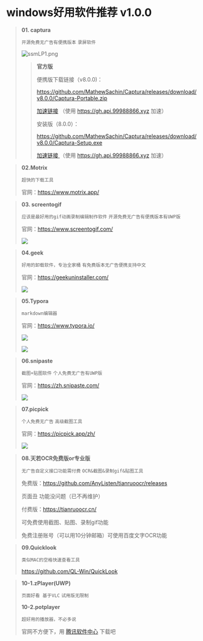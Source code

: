 # windows好用软件推荐 v1.0.0

> **01. captura**
>
> `开源免费无广告有便携版本` `录屏软件`
>
> ![ssmLP1.png](https://s3.ax1x.com/2021/01/17/ssmLP1.png)
>
> > **官方版**
> >
> > 便携版下载链接（v8.0.0)：
> >
> > https://github.com/MathewSachin/Captura/releases/download/v8.0.0/Captura-Portable.zip
> >
> > [加速链接](https://gh.api.99988866.xyz/https://github.com/MathewSachin/Captura/releases/download/v8.0.0/Captura-Portable.zip) （使用 https://gh.api.99988866.xyz 加速）
> >
> > 安装版（8.0.0）：
> >
> > https://github.com/MathewSachin/Captura/releases/download/v8.0.0/Captura-Setup.exe
> >
> > [加速链接 ]() （使用 https://gh.api.99988866.xyz 加速）
> 

> **02.Motrix**
>
> `超快的下载工具`
>
> 官网：https://www.motrix.app/

> **03. screentogif** 
>
> `应该是最好用的gif动画录制编辑制作软件` `开源免费无广告有便携版本有UWP版` 
>
> 官网：https://www.screentogif.com/
>
> ![](https://s3.ax1x.com/2021/01/17/ss1DWd.png)
>
> 
>

> **04.geek**
>
> `好用的卸载软件，专治全家桶` `有免费版本无广告便携支持中文`
>
> 官网：https://geekuninstaller.com/
>
> ![](https://geekuninstaller.com/assets/images/screen_1.png)
>
> 

> **05.Typora**
>
> `markdown编辑器`
>
> 官网：https://www.typora.io/
>
> ![](https://www.typora.io/img/new/inline.png)
>
> ![](https://www.typora.io/img/new/math.png)

> **06.snipaste**
>
> `截图+贴图软件` `个人免费无广告有UWP版` 
>
> 官网：https://zh.snipaste.com/
>
> ![](https://i.v2ex.co/N3QEb3VA.png)

> **07.picpick**
>
> `个人免费无广告` `高级截图工具`
>
> 官网：https://picpick.app/zh/
>
> ![](https://s3.ax1x.com/2021/01/19/sglgRe.png)

> **08.天若OCR免费版or专业版**
>
> `无广告自定义接口功能需付费` `OCR&截图&录制gif&贴图工具`
>
> 免费版：https://github.com/AnyListen/tianruoocr/releases
>
> 页面丑 功能没问题（已不再维护）
>
> 付费版：https://tianruoocr.cn/
>
> 可免费使用截图、贴图、录制gif功能
>
> 免费注册账号（可以用10分钟邮箱）可使用百度文字OCR功能

> **09.Quicklook**
>
> `类似MAC的空格快速查看工具`
>
> https://github.com/QL-Win/QuickLook

> **10-1.zPlayer(UWP)**
>
> `页面好看 基于VLC` `试用版无限制`
>
> 
>
> **10-2.potplayer**
>
> `超好用的播放器，不必多说`
>
> 官网不方便下，用 [腾讯软件中心](https://dl.softmgr.qq.com/original/Video/PotPlayerSetup64_1.7.21391.0.exe) 下载吧

